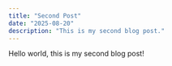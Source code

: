 ```yaml
---
title: "Second Post"
date: "2025-08-20"
description: "This is my second blog post."
---
```

Hello world, this is my second blog post!

